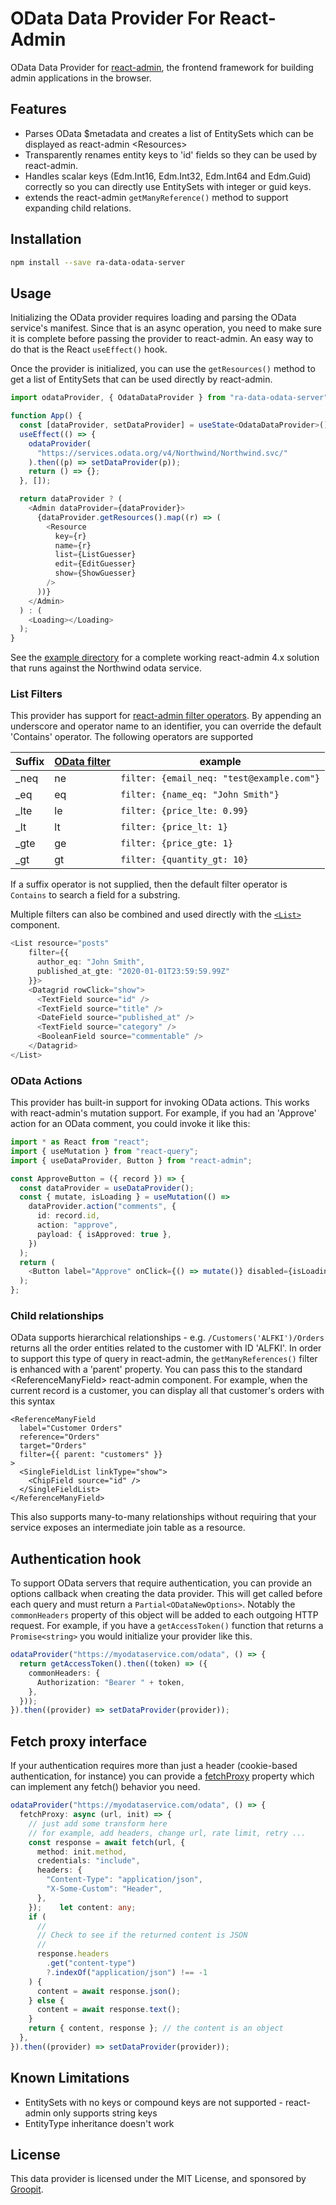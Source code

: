 # OData Data Provider For React-Admin

OData Data Provider for [react-admin](https://github.com/marmelab/react-admin), the frontend framework for building admin applications in the browser.

## Features

- Parses OData $metadata and creates a list of EntitySets which can be displayed as react-admin \<Resources\>
- Transparently renames entity keys to 'id' fields so they can be used by react-admin.
- Handles scalar keys (Edm.Int16, Edm.Int32, Edm.Int64 and Edm.Guid) correctly so you can directly use EntitySets with integer or guid keys.
- extends the react-admin `getManyReference()` method to support expanding child relations.

## Installation

```sh
npm install --save ra-data-odata-server
```

## Usage

Initializing the OData provider requires loading and parsing the OData service's manifest. Since that is an async operation, you need to make sure it is complete before passing the provider to react-admin. An easy way to do that is the React `useEffect()` hook.

Once the provider is initialized, you can use the `getResources()` method to get a list of EntitySets that can be used directly by react-admin.

```ts
import odataProvider, { OdataDataProvider } from "ra-data-odata-server";

function App() {
  const [dataProvider, setDataProvider] = useState<OdataDataProvider>();
  useEffect(() => {
    odataProvider(
      "https://services.odata.org/v4/Northwind/Northwind.svc/"
    ).then((p) => setDataProvider(p));
    return () => {};
  }, []);

  return dataProvider ? (
    <Admin dataProvider={dataProvider}>
      {dataProvider.getResources().map((r) => (
        <Resource
          key={r}
          name={r}
          list={ListGuesser}
          edit={EditGuesser}
          show={ShowGuesser}
        />
      ))}
    </Admin>
  ) : (
    <Loading></Loading>
  );
}
```

See the [example directory](https://github.com/Groopit/ra-data-odata-server/tree/main/example) for a complete working react-admin 4.x solution that runs against the Northwind odata service.

### List Filters

This provider has support for [react-admin filter operators](https://marmelab.com/react-admin/FilteringTutorial.html#filter-operators). By appending an underscore and operator name to an identifier, you can override the default 'Contains' operator. The following operators are supported

Suffix | [OData filter](http://docs.oasis-open.org/odata/odata/v4.0/errata03/os/complete/part2-url-conventions/odata-v4.0-errata03-os-part2-url-conventions-complete.html#_Filter_System_Query) | example
---|---|---|
_neq| ne | `filter: {email_neq: "test@example.com"}`
_eq| eq | `filter: {name_eq: "John Smith"}`
_lte| le | `filter: {price_lte: 0.99}`
_lt| lt | `filter: {price_lt: 1}`
_gte| ge | `filter: {price_gte: 1}`
_gt| gt | `filter: {quantity_gt: 10}`

If a suffix operator is not supplied, then the default filter operator is `Contains` to search a field for a substring.

Multiple filters can also be combined and used directly with the [`<List>`](https://marmelab.com/react-admin/List.html) component.

```ts
<List resource="posts"
    filter={{
      author_eq: "John Smith",
      published_at_gte: "2020-01-01T23:59:59.99Z"
    }}>
    <Datagrid rowClick="show">
      <TextField source="id" />
      <TextField source="title" />
      <DateField source="published_at" />
      <TextField source="category" />
      <BooleanField source="commentable" />
    </Datagrid>
</List>
```

### OData Actions

This provider has built-in support for invoking OData actions. This works with react-admin's
mutation support. For example, if you had an 'Approve' action for an OData comment, you could
invoke it like this:

```ts
import * as React from "react";
import { useMutation } from "react-query";
import { useDataProvider, Button } from "react-admin";

const ApproveButton = ({ record }) => {
  const dataProvider = useDataProvider();
  const { mutate, isLoading } = useMutation(() =>
    dataProvider.action("comments", {
      id: record.id,
      action: "approve",
      payload: { isApproved: true },
    })
  );
  return (
    <Button label="Approve" onClick={() => mutate()} disabled={isLoading} />
  );
};
```

### Child relationships

OData supports hierarchical relationships - e.g. `/Customers('ALFKI')/Orders` returns all the order entities related to the customer with ID 'ALFKI'. In order to support this type of query in react-admin, the `getManyReferences()` filter is enhanced with a 'parent' property. You can pass this to the standard \<ReferenceManyField> react-admin component. For example, when the current record is a customer, you can display all that customer's orders with this syntax

```tsx
<ReferenceManyField
  label="Customer Orders"
  reference="Orders"
  target="Orders"
  filter={{ parent: "customers" }}
>
  <SingleFieldList linkType="show">
    <ChipField source="id" />
  </SingleFieldList>
</ReferenceManyField>
```

This also supports many-to-many relationships without requiring that your service exposes an intermediate join table as a resource.

## Authentication hook

To support OData servers that require authentication, you can provide an options callback when creating the data provider. This will get called before each query and must return a `Partial<ODataNewOptions>`. Notably the `commonHeaders` property of this object will be added to each outgoing
HTTP request. For example, if you have a `getAccessToken()` function that returns a `Promise<string>` you would initialize your provider like this.

```ts
odataProvider("https://myodataservice.com/odata", () => {
  return getAccessToken().then((token) => ({
    commonHeaders: {
      Authorization: "Bearer " + token,
    },
  }));
}).then((provider) => setDataProvider(provider));
```

## Fetch proxy interface

If your authentication requires more than just a header (cookie-based authentication, for instance) you can provide a
[fetchProxy](https://github.com/Soontao/light-odata/blob/HEAD/docs/Advanced.md#fetch-proxy) property which can implement
any fetch() behavior you need.

```ts
odataProvider("https://myodataservice.com/odata", () => {
  fetchProxy: async (url, init) => {
    // just add some transform here
    // for example, add headers, change url, rate limit, retry ...
    const response = await fetch(url, {
      method: init.method,
      credentials: "include",
      headers: {
        "Content-Type": "application/json",
        "X-Some-Custom": "Header",
      },
    });    let content: any;
    if (
      //
      // Check to see if the returned content is JSON
      //
      response.headers
        .get("content-type")
        ?.indexOf("application/json") !== -1
    ) {
      content = await response.json();
    } else {
      content = await response.text();
    }
    return { content, response }; // the content is an object
  },
}).then((provider) => setDataProvider(provider));
```

## Known Limitations

- EntitySets with no keys or compound keys are not supported - react-admin only supports string keys
- EntityType inheritance doesn't work

## License

This data provider is licensed under the MIT License, and sponsored by [Groopit](https://groopit.co).
